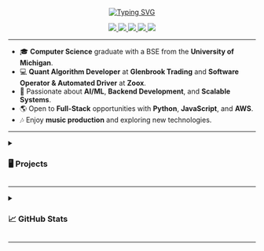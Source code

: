 <p align="center">
  <a href="https://git.io/typing-svg">
    <img src="https://readme-typing-svg.demolab.com?font=Fira+Code&weight=100&size=16&pause=1000&color=88F729&center=true&multiline=true&width=435&height=71&lines=Ezequiel+Cutin;Software+Engineer+-+AI%2FML+Enthusiast;Fullstack+Developer+-+Music+Producer" alt="Typing SVG" />
  </a>
</p>

<p align="center">
  <a href="https://ezequielcutin.github.io/portfolio/">
    <img src="https://img.shields.io/badge/Portfolio-1E90FF?style=flat-square&logo=google-chrome&logoColor=white">
  </a>
  <a href="https://github.com/ezequielcutin/ezequielcutin/blob/main/fullstack%20ezequiel%20cutin%202024.pdf">
    <img src="https://img.shields.io/badge/CV-FF4500?style=flat-square&logo=adobe">
  </a>
  <a href="https://www.linkedin.com/in/ezequiel-cutin/">
    <img src="https://img.shields.io/badge/LinkedIn-0A66C2?style=flat-square&logo=linkedin&logoColor=white">
  </a>
  <a href="mailto:ezequielcutin@gmail.com">
    <img src="https://img.shields.io/badge/Email-D14836?style=flat-square&logo=gmail&logoColor=white">
  </a>
  <a href="https://twitter.com/ezecutin">
    <img src="https://img.shields.io/badge/@ezecutin-000000?style=flat-square&logo=x&logoColor=white">
  </a>
</p>

---

- 🎓 **Computer Science** graduate with a BSE from the **University of Michigan**.
- 💻 **Quant Algorithm Developer** at **Glenbrook Trading** and **Software Operator & Automated Driver** at **Zoox**.
- 🌱 Passionate about **AI/ML**, **Backend Development**, and **Scalable Systems**.
- 🌎 Open to **Full-Stack** opportunities with **Python**, **JavaScript**, and **AWS**.
- 🎶 Enjoy **music production** and exploring new technologies.

---

<details>
<summary><h3>🖥️ Projects</h3></summary>
<br>

<table>
  <tr>
    <th>AI & Machine Learning</th>
    <th>Backend & Full-Stack Development</th>
  </tr>
  <tr>
    <td>

| **Title** | **Technologies** |
| :--- | :--- |
| [Simple Diffusion](https://github.com/ezequielcutin/simple-diffusion) | ![PyTorch](https://img.shields.io/badge/PyTorch-EE4C2C?style=flat-square&logo=PyTorch&logoColor=white) ![NumPy](https://img.shields.io/badge/NumPy-013243?style=flat-square&logo=NumPy&logoColor=white) ![Matplotlib](https://img.shields.io/badge/Matplotlib-3776AB?style=flat-square&logo=Matplotlib&logoColor=white) |
| [Architectural Style Detection](https://github.com/ezequielcutin/architecture-style-detection) | ![NumPy](https://img.shields.io/badge/NumPy-013243?style=flat-square&logo=NumPy&logoColor=white) ![Torchvision](https://img.shields.io/badge/Torchvision-EE4C2C?style=flat-square&logo=PyTorch&logoColor=white) ![scikit-learn](https://img.shields.io/badge/scikit--learn-F7931E?style=flat-square&logo=scikit-learn&logoColor=white) |
| [AI Music Generation](https://github.com/ezequielcutin/ai-music-project) | ![TensorFlow](https://img.shields.io/badge/TensorFlow-FF6F00?style=flat-square&logo=TensorFlow&logoColor=white) ![Keras](https://img.shields.io/badge/Keras-D00000?style=flat-square&logo=Keras&logoColor=white) ![Python](https://img.shields.io/badge/Python-3776AB?style=flat-square&logo=Python&logoColor=white) |

</td>
<td>

| **Title** | **Technologies** |
| :--- | :--- |
| [Job Application Tracker](https://github.com/ezequielcutin/job-application-tracker) ([Live Demo](https://job-application-tracker-nu.vercel.app/)) | ![TypeScript](https://img.shields.io/badge/TypeScript-3178C6?style=flat-square&logo=TypeScript&logoColor=white) ![Express.js](https://img.shields.io/badge/Express.js-000000?style=flat-square&logo=Express&logoColor=white) ![React](https://img.shields.io/badge/React-61DAFB?style=flat-square&logo=React&logoColor=white) <br> ![Material-UI](https://img.shields.io/badge/Material--UI-0081CB?style=flat-square&logo=Material-UI&logoColor=white) ![Mapbox](https://img.shields.io/badge/Mapbox-000000?style=flat-square&logo=Mapbox&logoColor=white) <br> ![PostgreSQL](https://img.shields.io/badge/PostgreSQL-336791?style=flat-square&logo=PostgreSQL&logoColor=white) ![Vercel](https://img.shields.io/badge/Vercel-000000?style=flat-square&logo=Vercel&logoColor=white) ![Render](https://img.shields.io/badge/Render-0468D7?style=flat-square&logo=Render&logoColor=white) |
| [Ticket Management Microservice](https://github.com/ezequielcutin/rayca-eval) | ![Node.js](https://img.shields.io/badge/Node.js-339933?style=flat-square&logo=Node.js&logoColor=white) ![Express.js](https://img.shields.io/badge/Express.js-000000?style=flat-square&logo=Express&logoColor=white) ![MongoDB](https://img.shields.io/badge/MongoDB-47A248?style=flat-square&logo=MongoDB&logoColor=white) |
| [Wikipedia Search Engine](https://github.com/ezequielcutin/wikipedia-search-engine) | ![React](https://img.shields.io/badge/React-61DAFB?style=flat-square&logo=React&logoColor=white) ![AWS](https://img.shields.io/badge/AWS-232F3E?style=flat-square&logo=Amazon-AWS&logoColor=white) ![Hadoop](https://img.shields.io/badge/Hadoop-66CCFF?style=flat-square&logo=Apache-Hadoop&logoColor=white) |
| [Custom MapReduce](https://github.com/abtaylor02/p4-mapreduce) | ![Python](https://img.shields.io/badge/Python-3776AB?style=flat-square&logo=Python&logoColor=white) ![TCP](https://img.shields.io/badge/TCP-00A4EF?style=flat-square&logoColor=white) ![UDP](https://img.shields.io/badge/UDP-007ACC?style=flat-square&logoColor=white) |
| [GoBank](https://github.com/ezequielcutin/gobank) | ![Go](https://img.shields.io/badge/Go-00ADD8?style=flat-square&logo=Go&logoColor=white) ![PostgreSQL](https://img.shields.io/badge/PostgreSQL-316192?style=flat-square&logo=PostgreSQL&logoColor=white) ![Docker](https://img.shields.io/badge/Docker-2496ED?style=flat-square&logo=Docker&logoColor=white) |

</td>
</tr>
</table>

<table>
  <tr>
    <th>Frontend & Graphics</th>
    <th>Web Applications & APIs</th>
  </tr>
  <tr>
    <td>

| **Title** | **Technologies** |
| :--- | :--- |
| [Fractal Mountain Generator](https://github.com/ezequielcutin/fractal-mountain) | ![JavaScript](https://img.shields.io/badge/JavaScript-F7DF1E?style=flat-square&logo=JavaScript&logoColor=black) ![WebGL](https://img.shields.io/badge/WebGL-990000?style=flat-square&logo=WebGL&logoColor=white) |
| [WebGL Pyramid](https://github.com/ezequielcutin/webgl-pyramid) | ![HTML5](https://img.shields.io/badge/HTML5-E34F26?style=flat-square&logo=HTML5&logoColor=white) ![WebGL](https://img.shields.io/badge/WebGL-990000?style=flat-square&logo=WebGL&logoColor=white) |

</td>
<td>

| **Title** | **Technologies** |
| :--- | :--- |
| [Insta485](https://github.com/abtaylor02/p3-insta485-clientside) | ![Flask](https://img.shields.io/badge/Flask-000000?style=flat-square&logo=Flask&logoColor=white) ![React](https://img.shields.io/badge/React-61DAFB?style=flat-square&logo=React&logoColor=white) ![SQLite](https://img.shields.io/badge/SQLite-003B57?style=flat-square&logo=SQLite&logoColor=white) |
| [Spotify to MP3](https://github.com/ezequielcutin/spotify-to-mp3) | ![Spotify](https://img.shields.io/badge/Spotify-1DB954?style=flat-square&logo=Spotify&logoColor=white) ![Flask](https://img.shields.io/badge/Flask-000000?style=flat-square&logo=Flask&logoColor=white) ![Python](https://img.shields.io/badge/Python-3776AB?style=flat-square&logo=Python&logoColor=white) |
| [European Flights Web-App](https://github.com/ezequielcutin/dinoSOAR) | ![Node.js](https://img.shields.io/badge/Node.js-339933?style=flat-square&logo=Node.js&logoColor=white) ![Express.js](https://img.shields.io/badge/Express.js-000000?style=flat-square&logo=Express&logoColor=white) ![JavaScript](https://img.shields.io/badge/JavaScript-F7DF1E?style=flat-square&logo=JavaScript&logoColor=black) |

</td>
  </tr>
</table>

</details>

---

<details>
<summary><h3>📈 GitHub Stats</h3></summary>
<br>
<p align="center">
  <img src="http://github-profile-summary-cards.vercel.app/api/cards/profile-details?username=ezequielcutin&theme=github_dark" alt="Profile Details" />
  <img src="http://github-profile-summary-cards.vercel.app/api/cards/repos-per-language?username=ezequielcutin&theme=github_dark" alt="Top Languages" />
  <img src="http://github-profile-summary-cards.vercel.app/api/cards/stats?username=ezequielcutin&theme=github_dark" alt="Stats" />
</p>
</details>

---
